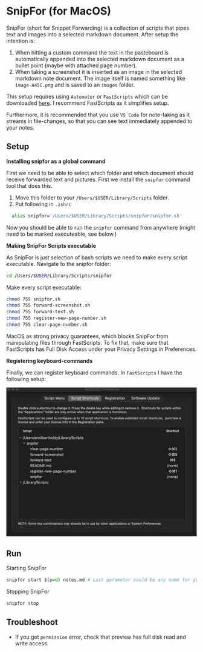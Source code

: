 # SnipFor (for MacOS)

SnipFor (short for Snippet Forwarding) is a collection of scripts that pipes text and images into a selected markdown document. After setup the intention is:

1. When hitting a custom command the text in the pasteboard is automatically appended into the selected markdown document as a bullet point (maybe with attached page number).
2. When taking a screenshot it is inserted as an image in the selected markdown note document. The image itself is named something like `image-A45C.png` and is saved to an `images` folder.

This setup requires using `Automator` or `FastScripts` which can be downloaded [here](https://redsweater.com/fastscripts/). I recommend FastScripts as it simplifies setup.

Furthermore, it is recommended that you use `VS Code` for note-taking as it streams in file-changes, so that you can see text immediately appended to your notes.

## Setup

**Installing snipfor as a global command**

First we need to be able to select which folder and which document should receive forwarded text and pictures. First we install the `snipfor` command tool that does this.

1. Move this folder to your `/Users/$USER/Library/Scripts` folder.
2. Put following in `.zshrc`

  ```bash
    alias snipfor='/Users/$USER/Library/Scripts/snipfor/snipfor.sh'
  ```
Now you should be able to run the `snipfor` command from anywhere (might need to be marked executeable, see below.)

**Making SnipFor Scripts executable**

As SnipFor is just selection of bash scripts we need to make every script executable. Navigate to the snipfor folder:

```bash
cd /Users/$USER/Library/Scripts/snipfor
```

Make every script executable:

```bash
chmod 755 snipfor.sh
chmod 755 forward-screenshot.sh
chmod 755 forward-text.sh
chmod 755 register-new-page-number.sh
chmod 755 clear-page-number.sh
```

MacOS as strong privacy guarantees, which blocks SnipFor from manipulating files through FastScripts. To fix that, make sure that FastScripts has Full Disk Access under your Privacy Settings in Preferences.

**Registering keyboard-commands**

Finally, we can register keyboard commands. In `FastScripts` I have the following setup:

![](./images/dzWl.png)


## Run

Starting SnipFor
```bash
snipfor start $(pwd) notes.md # Last parameter could be any name for your notes document, here it is notes.md
```

Stopping SnipFor
```bash
snipfor stop
```

## Troubleshoot

* If you get `permission` error, check that preview has full disk read and write access.

